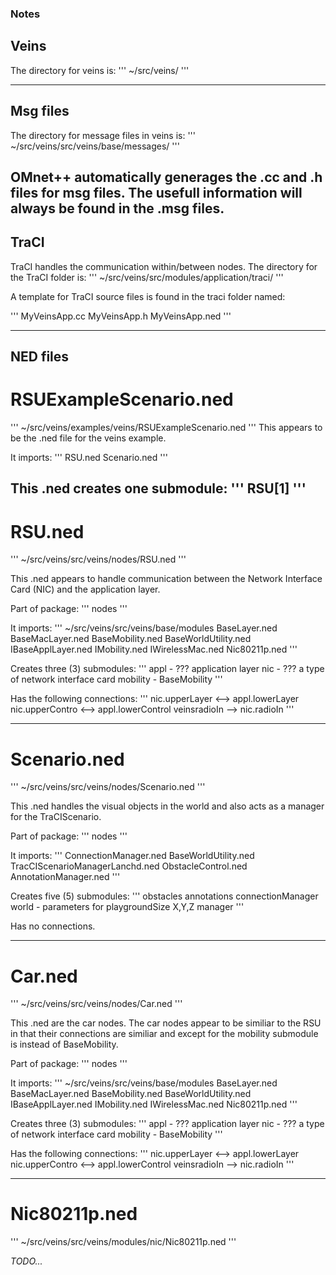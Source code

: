 ### Notes

## Veins
The directory for veins is:
'''
~/src/veins/
'''

----
## Msg files

The directory for message files in veins is:
'''
~/src/veins/src/veins/base/messages/
'''

OMnet++ automatically generages the .cc and .h files for msg files. The usefull information will always be found in the .msg files.
----
## TraCI

TraCI handles the communication within/between nodes. The directory for the TraCI folder is:
'''
~/src/veins/src/modules/application/traci/
'''

A template for TraCI source files is found in the traci folder named:

'''
MyVeinsApp.cc
MyVeinsApp.h
MyVeinsApp.ned
'''

----
## NED files
# RSUExampleScenario.ned
'''
~/src/veins/examples/veins/RSUExampleScenario.ned
'''
This appears to be the .ned file for the veins example.

It imports:
'''
RSU.ned
Scenario.ned
'''

This .ned creates one submodule:
'''
RSU[1]
'''
----

# RSU.ned
'''
~/src/veins/src/veins/nodes/RSU.ned
'''

This .ned appears to handle communication between the Network Interface Card (NIC) and the application layer. 

Part of package:
'''
nodes
'''

It imports:
'''
~/src/veins/src/veins/base/modules
	BaseLayer.ned
	BaseMacLayer.ned
	BaseMobility.ned
	BaseWorldUtility.ned
	IBaseApplLayer.ned
	IMobility.ned
	IWirelessMac.ned
Nic80211p.ned
'''

Creates three (3) submodules:
'''
appl - ??? application layer 
nic - ??? a type of network interface card
mobility - BaseMobility
'''
	
Has the following connections:
'''
nic.upperLayer <--> appl.lowerLayer
nic.upperContro <--> appl.lowerControl
veinsradioIn --> nic.radioIn
'''	

----

# Scenario.ned
'''
~/src/veins/src/veins/nodes/Scenario.ned
'''

This .ned handles the visual objects in the world and also acts as a manager for the TraCIScenario.

Part of package:
'''
nodes
'''

It imports:
'''
ConnectionManager.ned
BaseWorldUtility.ned
TracCIScenarioManagerLanchd.ned
ObstacleControl.ned
AnnotationManager.ned
'''	

Creates five (5) submodules:
'''
obstacles
annotations
connectionManager
world - parameters for playgroundSize X,Y,Z
manager
'''	

Has no connections.

----

# Car.ned
'''
~/src/veins/src/veins/nodes/Car.ned
'''

This .ned are the car nodes. The car nodes appear to be similiar to the RSU in that their connections are similiar and except for the mobility submodule is <veinsmobilityType> instead of BaseMobility.

Part of package:
'''
nodes
'''

It imports:
'''
~/src/veins/src/veins/base/modules
	BaseLayer.ned
	BaseMacLayer.ned
	BaseMobility.ned
	BaseWorldUtility.ned
	IBaseApplLayer.ned
	IMobility.ned
	IWirelessMac.ned
Nic80211p.ned
'''

Creates three (3) submodules:
'''
appl - ??? application layer 
nic - ??? a type of network interface card
mobility - BaseMobility
'''	

Has the following connections:
'''
nic.upperLayer <--> appl.lowerLayer
nic.upperContro <--> appl.lowerControl
veinsradioIn --> nic.radioIn
'''

----

# Nic80211p.ned
'''
~/src/veins/src/veins/modules/nic/Nic80211p.ned
'''

*TODO...*
